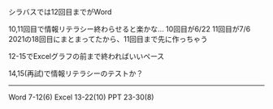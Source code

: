シラバスでは12回目までがWord

10,11回目で情報リテラシー終わらせると楽かな...
10回目が6/22
11回目が7/6
2021の18回目にまとまってたから、11回目まで先に作っちゃう

12-15でExcelグラフの前まで終わればいいペース

14,15(再試)で情報リテラシーのテストか？

---
Word 7-12(6)
Excel 13-22(10)
PPT 23-30(8)
